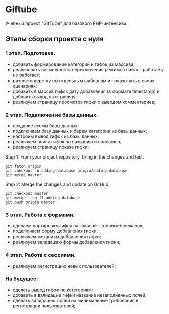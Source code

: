 # Giftube

Учебный проект "GifTube" для базового PHP-интенсива.

## Этапы сборки проекта с нуля

### 1 этап. Подготовка.

- добавить формирование категорий и гифок из массива;
- реализовать возможность переключения режимов сайта - работает/не работает;
- разнести верстку по отдельным шаблонам и показывать в своих сценариях;
- добавить в массив гифок дату добавления (в формате timestamp) и добавить вывод на страницу;
- реализуем страницу просмотра гифки с выводом комментариев;

### 2 этап. Подключение базы данных.

- создание схемы базы данных;
- подключаем базу данных и берем категории из базы данных;
- настроим вывод гифок из базы данных;
- реализуем поиск гифок по названию и описанию;
- реализуем страницу показа гифки;

Step 1: From your project repository, bring in the changes and test.

```
git fetch origin
git checkout -b adding-database origin/adding-database
git merge master
```

Step 2: Merge the changes and update on GitHub.

```
git checkout master
git merge --no-ff adding-database
git push origin master
```

### 3 этап. Работа с формами.

- сделаем сортировку гифок на главной - топовые/свежачок;
- подключаем форму добавления гифки;
- реализуем механизм добавления гифки;
- реализуем валидацию формы добавления гифки;

### 4 этап. Работа с сессиями.

- реализуем регистрацию новых пользователей;



### На будущее:
- сделать вывод гифок по категориям;
- добавить в валидации гифки название незаполненных полей;
- сделать валидацию полей на минимальные требования в регистрации пользователей;